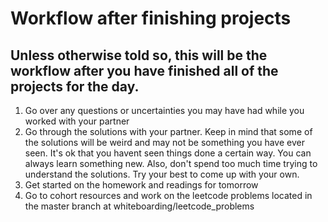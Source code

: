 # Workflow after finishing projects
## Unless otherwise told so, this will be the workflow after you have finished all of the projects for the day.
1. Go over any questions or uncertainties you may have had while you worked with your partner
2. Go through the solutions with your partner. Keep in mind that some of the solutions will be weird and may not be something you have ever seen. It's ok that you havent seen things done a certain way. You can always learn something new. Also, don't spend too much time trying to understand the solutions.  Try your best to come up with your own. 
3. Get started on the homework and readings for tomorrow
4. Go to cohort resources and work on the leetcode problems located in the master branch at whiteboarding/leetcode_problems